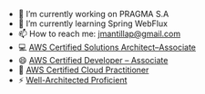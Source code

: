 - 🔭 I’m currently working on PRAGMA S.A
- 🌱 I’m currently learning Spring WebFlux
- 📫 How to reach me: jmantillap@gmail.com
- 💻 [AWS Certified Solutions Architect–Associate](https://www.credly.com/badges/db5eb23a-e683-4c71-a53d-3d4866fd9858)
- 😄 [AWS Certified Developer – Associate](https://www.credly.com/badges/bc740517-43ec-4faa-bcd1-85c37aac0b1a)
- 💬 [AWS Certified Cloud Practitioner](https://www.credly.com/badges/e776b8b6-14e7-4c3c-b614-ccce17d92e76)
- ⚡ [Well-Architected Proficient](https://www.credly.com/badges/e52edc84-94c2-4170-a649-6d00b706ce65)
<!--   - 👯 I’m looking to collaborate on ...
- 🤔 I’m looking for help with ...
- 😄 Pronouns: ...
- 💬 Ask me about ...
- ⚡ Fun fact: ... 
-->
